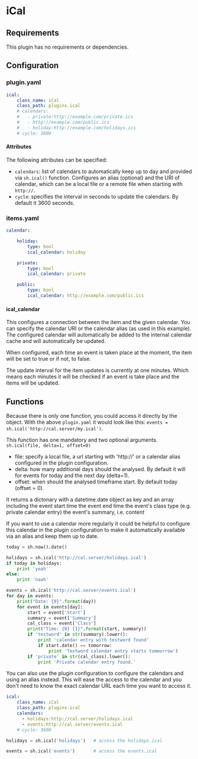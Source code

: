 # iCal

## Requirements
This plugin has no requirements or dependencies.

## Configuration

### plugin.yaml

```yaml
ical:
    class_name: iCal
    class_path: plugins.ical
    # calendars:
    #   - private:http://example.com/private.ics
    #   - http://example.com/public.ics
    #   - holiday:http://example.com/holidays.ics
    # cycle: 3600
```

#### Attributes

The following attributes can be specified:
  * `calendars`: list of calendars to automatically keep up to day and provided via `sh.ical()` function. Configures an alias (optional) and the URI of calendar, which can be a local file or a remote file when starting with `http://`.
  * `cycle`: specifies the interval in seconds to update the calendars. By default it 3600 seconds.

### items.yaml

```yaml
calendar:

    holiday:
        type: bool
        ical_calendar: holiday

    private:
        type: bool
        ical_calendar: private

    public:
        type: bool
        ical_calendar: http://example.com/public.ics
```

#### ical_calendar

This configures a connection between the item and the given calendar. You can specify the calendar URI or the calendar alias (as used in this example).
The configured calendar will automatically be added to the internal calendar cache and will automatically be updated.

When configured, each time an event is taken place at the moment, the item will be set to true or if not, to false.

The update interval for the item updates is currently at one minutes. Which means each minutes it will be checked if an event is take place and
the items will be updated.

## Functions
Because there is only one function, you could access it directly by the object.
With the above `plugin.yaml` it would look like this: `events = sh.ical('http://cal.server/my.ical')`.

This function has one mandatory and two optional arguments. `sh.ical(file, delta=1, offset=0)`

   * file: specify a local file, a url starting with 'http://' or a calendar alias configured in the plugin configuration.
   * delta: how many additional days should the analysed. By default it will for events for today and the next day (delta=1).
   * offset: when should the analysed timeframe start. By default today (offset = 0).

It returns a dictonary with a datetime.date object as key and an array including
the event start time
the event end time
the event's class type (e.g. private calendar entry)
the event's summary, i.e. content

If you want to use a calendar more regularly it could be helpful to configure this calendar in the plugin configuration to make it
automatically available via an alias and keep them up to date.

```python
today = sh.now().date()

holidays = sh.ical('http://cal.server/holidays.ical')
if today in holidays:
    print 'yeah'
else:
    print 'naah'

events = sh.ical('http://cal.server/events.ical')
for day in events:
    print("Date: {0}".format(day))
    for event in events[day]:
        start = event['Start']
        summary = event['Summary']
        cal_class = event['Class']
        print("Time: {0} {1}".format(start, summary))
        if 'testword' in str(summary).lower():
            print 'calendar entry with testword found'
            if start.date() == tomorrow:
                print 'Textword calendar entry starts tommorrow')
        if 'private' in str(cal_class).lower():
            print 'Private calendar entry found.'
```

You can also use the plugin configuration to configure the calendars and using an alias instead. This will ease the access
to the calendar and you don't need to know the exact calendar URL each time you want to access it.

```yaml
ical:
    class_name: iCal
    class_path: plugins.ical
    calendars:
      - holidays:http://cal.server/holidays.ical
      - events:http://cal.server/events.ical
    # cycle: 3600
```

```python
holidays = sh.ical('holidays')   # access the holidays.ical

events = sh.ical('events')       # access the events.ical
```
